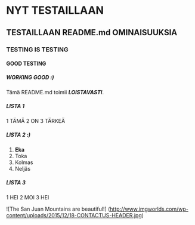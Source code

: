 

# NYT TESTAILLAAN

## TESTAILLAAN README.md OMINAISUUKSIA

### TESTING IS TESTING

#### GOOD TESTING

##### WORKING GOOD :)

Tämä README.md toimii __*LOISTAVASTI*__.
##### LISTA 1
1 TÄMÄ
2 ON 
3 TÄRKEÄ

##### LISTA 2 :)
1. **Eka**
2. Toka 
3. Kolmas 
4. Neljäs

##### LISTA 3
1 HEI 
2 MOI 
3 HEI

![The San Juan Mountains are beautiful!] (http://www.imgworlds.com/wp-content/uploads/2015/12/18-CONTACTUS-HEADER.jpg)
